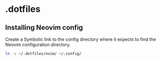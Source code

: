 # .dotfiles

## Installing Neovim config

Create a Symbolic link to the config directory where it expects to find the
Neovim configuration directory.

```sh
ln -s ~/.dotfiles/nvim/ ~/.config/
```
